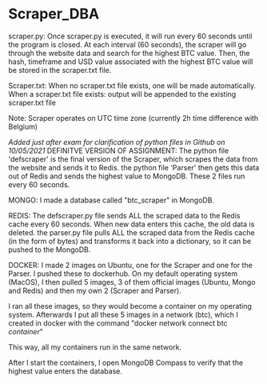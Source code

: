 # Scraper_DBA

scraper.py:
Once scraper.py is executed, it will run every 60 seconds until the program is closed.
At each interval (60 seconds), the scraper will go through the website data and search for the highest BTC value.
Then, the hash, timeframe and USD value associated with the highest BTC value will be stored in the scraper.txt file. 

Scraper.txt: 
When no scraper.txt file exists, one will be made automatically. 
When a scraper.txt file exists: output will be appended to the existing scraper.txt file

Note: 
Scraper operates on UTC time zone (currently 2h time difference with Belgium)


*Added just after exam for clarification of python files in Github on 10/05/2021*
DEFINITVE VERSION OF ASSIGNMENT: 
The python file 'defscraper' is the final version of the Scraper, which scrapes the data from the website and sends it to Redis. 
the python file 'Parser' then gets this data out of Redis and sends the highest value to MongoDB. 
These 2 files run every 60 seconds. 

MONGO: 
I made a database called "btc_scraper" in MongoDB. 

REDIS: 
The defscraper.py file sends ALL the scraped data to the Redis cache every 60 seconds. When new data enters this cache, the old data is deleted. 
the parser.py file pulls ALL the scraped data from the Redis cache (in the form of bytes) and transforms it back into a dictionary, so it can be pushed to the MongoDB. 

DOCKER:
I made 2 images on Ubuntu, one for the Scraper and one for the Parser. I pushed these to dockerhub. On my default operating system (MacOS), I then pulled 5 images, 3 of them official images (Ubuntu, Mongo and Redis) and then my own 2 (Scraper and Parser). 

I ran all these images, so they would become a container on my operating system. Afterwards I put all these 5 images in a network (btc), which I created in docker with the command "docker network connect btc *container*" 

This way, all my containers run in the same network. 

After I start the containers, I open MongoDB Compass to verify that the highest value enters the database. 

